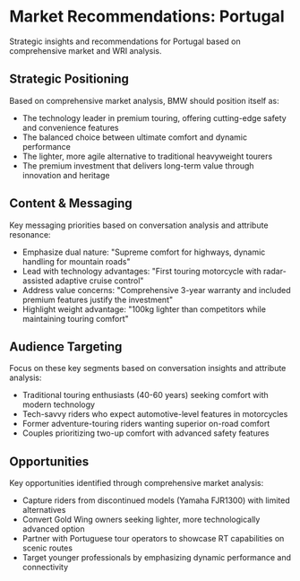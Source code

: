 # Market Recommendations: Portugal

Strategic insights and recommendations for Portugal based on comprehensive market and WRI analysis.

## Strategic Positioning
Based on comprehensive market analysis, BMW should position itself as:
- The technology leader in premium touring, offering cutting-edge safety and convenience features
- The balanced choice between ultimate comfort and dynamic performance
- The lighter, more agile alternative to traditional heavyweight tourers
- The premium investment that delivers long-term value through innovation and heritage

## Content & Messaging
Key messaging priorities based on conversation analysis and attribute resonance:
- Emphasize dual nature: "Supreme comfort for highways, dynamic handling for mountain roads"
- Lead with technology advantages: "First touring motorcycle with radar-assisted adaptive cruise control"
- Address value concerns: "Comprehensive 3-year warranty and included premium features justify the investment"
- Highlight weight advantage: "100kg lighter than competitors while maintaining touring comfort"

## Audience Targeting
Focus on these key segments based on conversation insights and attribute analysis:
- Traditional touring enthusiasts (40-60 years) seeking comfort with modern technology
- Tech-savvy riders who expect automotive-level features in motorcycles
- Former adventure-touring riders wanting superior on-road comfort
- Couples prioritizing two-up comfort with advanced safety features

## Opportunities
Key opportunities identified through comprehensive market analysis:
- Capture riders from discontinued models (Yamaha FJR1300) with limited alternatives
- Convert Gold Wing owners seeking lighter, more technologically advanced option
- Partner with Portuguese tour operators to showcase RT capabilities on scenic routes
- Target younger professionals by emphasizing dynamic performance and connectivity